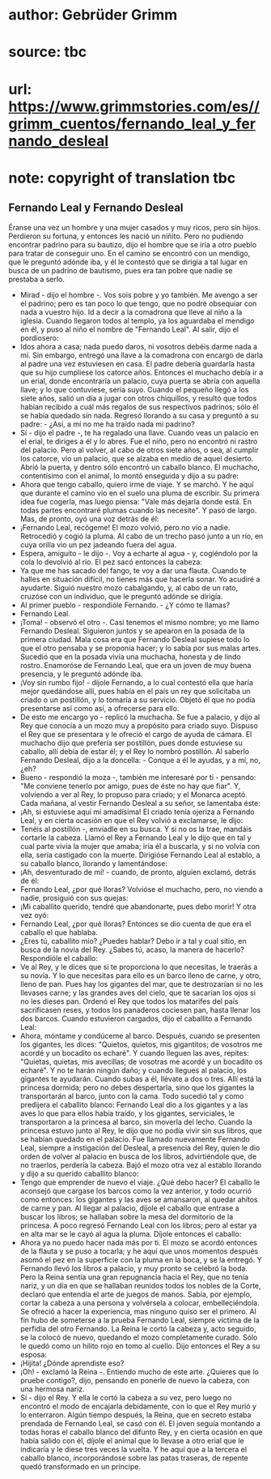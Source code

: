 # author: Gebrüder Grimm
# source: tbc
# url: https://www.grimmstories.com/es//grimm_cuentos/fernando_leal_y_fernando_desleal
# note: copyright of translation tbc

## Fernando Leal y Fernando Desleal 

Éranse una vez un hombre y una mujer casados y muy ricos, pero sin
hijos. Perdieron su fortuna, y entonces les nació un niñito. Pero no
pudiendo encontrar padrino para su bautizo, dijo el hombre que se iría a
otro pueblo para tratar de conseguir uno. En el camino se encontró con
un mendigo, que le preguntó adónde iba, y él le contestó que se dirigía
a tal lugar en busca de un padrino de bautismo, pues era tan pobre que
nadie se prestaba a serlo.
- Mirad - dijo el hombre -. Vos sois pobre y yo también. Me avengo a ser
el padrino; pero es tan poco lo que tengo, que no podré obsequiar con
nada a vuestro hijo. Id a decir a la comadrona que lleve al niño a la
iglesia.
Cuando llegaron todos al templo, ya los aguardaba el mendigo en él, y
puso al niño el nombre de "Fernando Leal".
Al salir, dijo el pordiosero:
- Idos ahora a casa; nada puedo daros, ni vosotros debéis darme nada a
mí.
Sin embargo, entregó una llave a la comadrona con encargo de darla al
padre una vez estuviesen en casa. El padre debería guardarla hasta que
su hijo cumpliese los catorce años. Entonces el muchacho debía ir a un
erial, donde encontraría un palacio, cuya puerta se abría con aquella
llave; y lo que contuviese, sería suyo. Cuando el pequeño llegó a los
siete años, salió un día a jugar con otros chiquillos, y resultó que
todos habían recibido a cuál más regalos de sus respectivos padrinos;
sólo él se había quedado sin nada.
Regresó llorando a su casa y preguntó a su padre: - ¿Así, a mí no me ha
traído nada mi padrino?
- Sí - dijo el padre -, te ha regalado una llave. Cuando veas un palacio
en el erial, te diriges a él y lo abres.
Fue el niño, pero no encontró ni rastro del palacio. Pero al volver, al
cabo de otros siete años, o sea, al cumplir los catorce, vio un palacio,
que se alzaba en medio de aquel desierto. Abrió la puerta, y dentro sólo
encontró un caballo blanco. El muchacho, contentísimo con el animal, lo
montó enseguida y dijo a su padre:
- Ahora que tengo caballo, quiero irme de viaje.
Y se marchó. Y he aquí que durante el camino vio en el suelo una pluma
de escribir. Su primera idea fue cogerla, mas luego piensa: "Vale más
dejarla donde está. En todas partes encontraré plumas cuando las
necesite". Y pasó de largo. Mas, de pronto, oyó una voz detrás de él:
- ¡Fernando Leal, recógeme!
El mozo volvió, pero no vio a nadie. Retrocedió y cogió la pluma. Al
cabo de un trecho pasó junto a un río, en cuya orilla vio un pez
jadeando fuera del agua.
- Espera, amiguito - le dijo -. Voy a echarte al agua - y, cogiéndolo
por la cola lo devolvió al río. El pez sacó entonces la cabeza:
- Ya que me has sacado del fango, te voy a dar una flauta. Cuando te
halles en situación difícil, no tienes más que hacerla sonar. Yo acudiré
a ayudarte.
Siguió nuestro mozo cabalgando, y, al cabo de un rato, cruzóse con un
individuo, que le preguntó adónde se dirigía.
- Al primer pueblo - respondióle Fernando. - ¿Y cómo te llamas?
- Fernando Leal.
- ¡Toma! - observó el otro -. Casi tenemos el mismo nombre; yo me llamo
Fernando Desleal.
Siguieron juntos y se apearon en la posada de la primera ciudad. Mala
cosa era que Fernando Desleal supiese todo lo que el otro pensaba y se
proponía hacer; y lo sabía por sus malas artes.
Sucedió que en la posada vivía una muchacha, honesta y de lindo rostro.
Enamoróse de Fernando Leal, que era un joven de muy buena presencia, y
le preguntó adónde iba.
- ¡Voy sin rumbo fijo! - díjole Fernando, a lo cual contestó ella que
haría mejor quedándose allí, pues había en el país un rey que solicitaba
un criado o un postillón, y lo tomaría a su servicio. Objetó él que no
podía presentarse así como así, a ofrecerse para ello.
- De esto me encargo yo - replicó la muchacha. Se fue a palacio, y dijo
al Rey que conocía a un mozo muy a propósito para criado suyo. Dispuso
el Rey que se presentara y le ofreció el cargo de ayuda de cámara. El
muchacho dijo que prefería ser postillón, pues donde estuviese su
caballo, allí debía de estar él; y el Rey lo nombró postillón.
Al saberlo Fernando Desleal, dijo a la doncella: - Conque a él le
ayudas, y a mí, no, ¿eh?
- Bueno - respondió la moza -, también me interesaré por ti - pensando:
"Me conviene tenerlo por amigo, pues de éste no hay que fiar". Y,
volviendo a ver al Rey, lo propuso para criado; y el Monarca aceptó.
Cada mañana, al vestir Fernando Desleal a su señor, se lamentaba éste:
- ¡Ah, si estuviese aquí mi amadísima!
El criado tenía ojeriza a Fernando Leal, y en cierta ocasión en que el
Rey volvió a exclamarse, le dijo:
- Tenéis al postillón -, enviadle en su busca. Y si no os la trae,
mandáis cortarle la cabeza.
Llamó el Rey a Fernando Leal y le dijo que en tal y cual parte vivía la
mujer que amaba; iría él a buscarla, y si no volvía con ella, sería
castigado con la muerte.
Dirigióse Fernando Leal al establo, a su caballo blanco, llorando y
lamentándose:
- ¡Ah, desventurado de mí! - cuando, de pronto, alguien exclamó, detrás
de él:
- Fernando Leal, ¿por qué lloras?
Volvióse el muchacho, pero, no viendo a nadie, prosiguió con sus
quejas:
- ¡Mi caballito querido, tendré que abandonarte, pues debo morir!
Y otra vez oyó:
- Fernando Leal, ¿por qué lloras?
Entonces se dio cuenta de que era el caballo el que hablaba.
- ¿Eres tú, caballito mío? ¿Puedes hablar? Debo ir a tal y cual sitio,
en busca de la novia del Rey. ¿Sabes tú, acaso, la manera de hacerlo?
Respondióle el caballo:
- Ve al Rey, y le dices que si te proporciona lo que necesitas, le
traerás a su novia. Y lo que necesitas para ello es un barco lleno de
carne, y otro, lleno de pan. Pues hay los gigantes del mar, que te
destrozarían si no les llevases carne; y las grandes aves del cielo, que
te sacarían los ojos si no les dieses pan.
Ordenó el Rey que todos los matarifes del país sacrificasen reses, y
todos los panaderos cociesen pan, hasta llenar los dos barcos. Cuando
estuvieron cargados, dijo el caballito a Fernando Leal:
- Ahora, móntame y condúceme al barco. Después, cuando se presenten los
gigantes, les dices:
"Quietos, quietos, mis gigantitos;
de vosotros me acordé
y un bocadito os echaré".
Y cuando lleguen las aves, repites:
"Quietas, quietas, mis avecillas;
de vosotras me acordé
y un bocadito os echaré".
Y no te harán ningún daño; y cuando llegues al palacio, los gigantes te
ayudarán. Cuando subas a él, llévate a dos o tres. Allí está la princesa
dormida; pero no debes despertarla, sino que los gigantes la
transportarán al barco, junto con la cama.
Todo sucedió tal y como predijera el caballito blanco: Fernando Leal dio
a los gigantes y a las aves lo que para ellos había traído, y los
gigantes, serviciales, le transportaron a la princesa al barco, sin
moverla del lecho. Cuando la princesa estuvo junto al Rey, le dijo que
no podía vivir sin sus libros, que se habían quedado en el palacio. Fue
llamado nuevamente Fernando Leal, siempre a instigación del Desleal, a
presencia del Rey, quien le dio orden de volver al palacio en busca de
los libros, advirtiéndole que, de no traerlos, perdería la cabeza. Bajó
el mozo otra vez al establo llorando y dijo a su querido caballito
blanco:
- Tengo que emprender de nuevo el viaje. ¿Qué debo hacer?
El caballo le aconsejó que cargase los barcos como la vez anterior, y
todo ocurrió como entonces: los gigantes y las aves se amansaron, al
quedar ahítos de carne y pan. Al llegar al palacio, díjole el caballo
que entrase a buscar los libros; se hallaban sobre la mesa del
dormitorio de la princesa. A poco regresó Fernando Leal con los libros;
pero al estar ya en alta mar se le cayó al agua la pluma. Díjole
entonces el caballo:
- Ahora ya no puedo hacer nada más por ti.
El mozo se acordó entonces de la flauta y se puso a tocarla; y he aquí
que unos momentos después asomó el pez en la superficie con la pluma en
la boca, y se la entregó. Y Fernando llevó los libros a palacio, y muy
pronto se celebró la boda.
Pero la Reina sentía una gran repugnancia hacia el Rey, que no tenía
nariz, y un día en que se hallaban reunidos todos los nobles de la
Corte, declaró que entendía el arte de juegos de manos. Sabía, por
ejemplo, cortar la cabeza a una persona y volvérsela a colocar,
embelleciéndola. Se ofreció a hacer la experiencia, mas ninguno quiso
ser el primero. Al fin hubo de someterse a la prueba Fernando Leal,
siempre víctima de la perfidia del otro Fernando. La Reina le cortó la
cabeza y, acto seguido, se la colocó de nuevo, quedando el mozo
completamente curado. Sólo le quedó como un hilito rojo en tomo al
cuello.
Dijo entonces el Rey a su esposa:
- ¡Hijita! ¿Dónde aprendiste eso?
- ¡Oh! - exclamó la Reina -. Entiendo mucho de este arte. ¿Quieres que
lo pruebe contigo?, dijo, pensando en ponerle de nuevo la cabeza, con
una hermosa nariz.
- Sí - dijo el Rey. Y ella le cortó la cabeza a su vez, pero luego no
encontró el modo de encajarla debidamente, con lo que el Rey murió y lo
enterraron.
Algún tiempo después, la Reina, que en secreto estaba prendada de
Fernando Leal, se casó con él.
El joven seguía montando a todas horas el caballo blanco del difunto
Rey, y en cierta ocasión en que había salido con él, díjole el animal
que lo llevase a otro erial que le indicaría y le diese tres veces la
vuelta. Y he aquí que a la tercera el caballo blanco, incorporándose
sobre las patas traseras, de repente quedó transformado en un príncipe.
